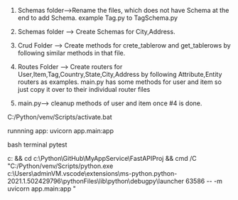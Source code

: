 1. Schemas folder-->Rename the  files, which does not have Schema at the end to add Schema. example Tag.py to TagSchema.py

2. Schemas folder --> Create Schemas for City,Address.

3. Crud Folder --> Create methods for crete_tablerow and get_tablerows by following similar methods in that file.

4. Routes Folder --> Create routers for  User,Item,Tag,Country,State,City,Address by following Attribute,Entity routers as examples. main.py has some methods for user and item so just copy it over to their individual router files

5. main.py--> cleanup methods of user and item once #4 is done.

C:/Python/venv/Scripts/activate.bat

runnning app: uvicorn app.main:app

bash terminal pytest	


c: && cd c:\Python\GitHub\MyAppService\FastAPIProj && cmd /C "C:/Python/venv/Scripts/python.exe c:\Users\adminVM\.vscode\extensions\ms-python.python-2021.1.502429796\pythonFiles\lib\python\debugpy\launcher 63586 -- -m uvicorn app.main:app "